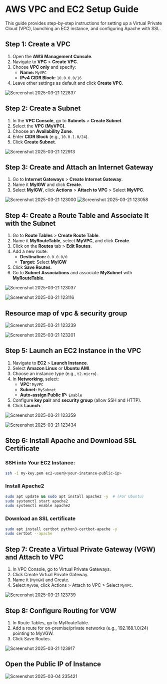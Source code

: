 # AWS VPC and EC2 Setup Guide

This guide provides step-by-step instructions for setting up a Virtual Private Cloud (VPC), launching an EC2 instance, and configuring Apache with SSL.

## Step 1: Create a VPC
1. Open the **AWS Management Console**.
2. Navigate to **VPC** > **Create VPC**.
3. Choose **VPC only** and specify:
   - **Name:** `MyVPC`
   - **IPv4 CIDR Block:** `10.0.0.0/16`
4. Leave other settings as default and click **Create VPC**.
   
![Screenshot 2025-03-21 122837](https://github.com/user-attachments/assets/50b85f76-d716-4cf7-97f2-ca1b39dfb3f5)

## Step 2: Create a Subnet
1. In the **VPC Console**, go to **Subnets** > **Create Subnet**.
2. Select the **VPC (MyVPC)**.
3. Choose an **Availability Zone**.
4. Enter **CIDR Block** (e.g., `10.0.1.0/24`).
5. Click **Create Subnet**.

![Screenshot 2025-03-21 122913](https://github.com/user-attachments/assets/f44b6f1b-07f5-4c4b-9740-4ff487a68dbd)


## Step 3: Create and Attach an Internet Gateway
1. Go to **Internet Gateways** > **Create Internet Gateway**.
2. Name it **MyIGW** and click **Create**.
3. Select **MyIGW**, click **Actions** > **Attach to VPC** > Select **MyVPC**.

![Screenshot 2025-03-21 123000](https://github.com/user-attachments/assets/617acdc5-12c9-4beb-8a15-d1fbb6a4fc98)
![Screenshot 2025-03-21 123058](https://github.com/user-attachments/assets/601f77ab-536e-4c0c-b957-ce03e917a91d)

## Step 4: Create a Route Table and Associate It with the Subnet
1. Go to **Route Tables** > **Create Route Table**.
2. Name it **MyRouteTable**, select **MyVPC**, and click **Create**.
3. Click on the **Routes** tab > **Edit Routes**.
4. Add a new route:
   - **Destination:** `0.0.0.0/0`
   - **Target:** Select **MyIGW**
5. Click **Save Routes**.
6. Go to **Subnet Associations** and associate **MySubnet** with **MyRouteTable**.

![Screenshot 2025-03-21 123037](https://github.com/user-attachments/assets/e84c2c6e-727d-4dfc-a7d1-f75dff7c6b94)

![Screenshot 2025-03-21 123116](https://github.com/user-attachments/assets/ff96fe78-8ab3-4d1c-a814-dcd7fa96914a)

## Resource map of vpc & security group

![Screenshot 2025-03-21 123239](https://github.com/user-attachments/assets/21b8fd14-6076-4356-af1b-bf1e2f1d5994)

![Screenshot 2025-03-21 123201](https://github.com/user-attachments/assets/a18c8c4f-f46a-4344-90cf-bad34f08224e)

## Step 5: Launch an EC2 Instance in the VPC
1. Navigate to **EC2** > **Launch Instance**.
2. Select **Amazon Linux** or **Ubuntu AMI**.
3. Choose an instance type (e.g., `t2.micro`).
4. In **Networking**, select:
   - **VPC:** `MyVPC`
   - **Subnet:** `MySubnet`
   - **Auto-assign Public IP:** `Enable`
5. Configure **key pair** and **security group** (allow SSH and HTTP).
6. Click **Launch**.

![Screenshot 2025-03-21 123359](https://github.com/user-attachments/assets/ac9498fb-e1a1-4ffc-8eea-e998d8e4e60f)

![Screenshot 2025-03-21 123434](https://github.com/user-attachments/assets/3155fd5b-6b39-461a-9dec-9ed0047999ad)

## Step 6: Install Apache and Download SSL Certificate
### SSH into Your EC2 Instance:
```bash
ssh -i my-key.pem ec2-user@<your-instance-public-ip>
```
### Install Apache2
```bash
sudo apt update && sudo apt install apache2 -y  # (For Ubuntu)
sudo systemctl start apache2
sudo systemctl enable apache2
````
### Download an SSL certificate
```bash
sudo apt install certbot python3-certbot-apache -y
sudo certbot --apache
````
## Step 7: Create a Virtual Private Gateway (VGW) and Attach to VPC
1. In VPC Console, go to Virtual Private Gateways.
2. Click Create Virtual Private Gateway.
3. Name it (``MyVGW``) and Create.
4. Select ``MyVGW``, click Actions > Attach to VPC > Select ``MyVPC``.

![Screenshot 2025-03-21 123739](https://github.com/user-attachments/assets/0adda2c7-1559-4a26-b12a-625b09ec7dda)

## Step 8: Configure Routing for VGW
1. In Route Tables, go to MyRouteTable.
2. Add a route for on-premise/private networks (e.g., 192.168.1.0/24) pointing to MyVGW.
3. Click Save Routes.

![Screenshot 2025-03-21 123917](https://github.com/user-attachments/assets/55f609b9-c143-45c3-9aa6-373fb47b531a)

## Open the Public IP of Instance

![Screenshot 2025-03-04 235421](https://github.com/user-attachments/assets/2f394c3a-35df-415b-951a-fc86d2ddd17a)
